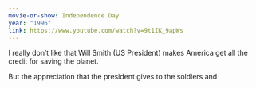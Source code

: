 ```yaml
---
movie-or-show: Independence Day
year: "1996"
link: https://www.youtube.com/watch?v=9t1IK_9apWs
---
```


I really don’t like that Will Smith (US President) makes America get all the credit for saving the planet.

But the appreciation that the president gives to the soldiers and